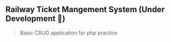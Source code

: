 ## Railway Ticket Mangement System (Under Development :construction:)

> Basic CRUD application for php practice